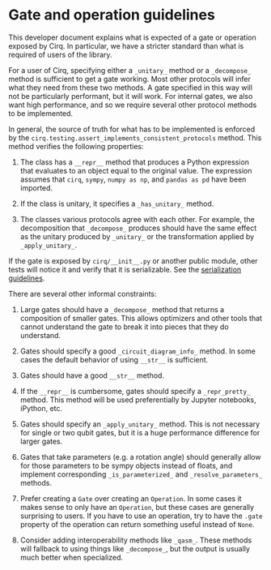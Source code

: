 # Gate and operation guidelines

This developer document explains what is expected of a gate or operation exposed
by Cirq.
In particular, we have a stricter standard than what is required of users of the
library.

For a user of Cirq, specifying either a `_unitary_` method or a `_decompose_`
method is sufficient to get a gate working.
Most other protocols will infer what they need from these two methods.
A gate specified in this way will not be particularly performant, but it will
work.
For internal gates, we also want high performance, and so we require several
other protocol methods to be implemented.

In general, the source of truth for what has to be implemented is enforced
by the `cirq.testing.assert_implements_consistent_protocols` method.
This method verifies the following properties:

1. The class has a `__repr__` method that produces a Python expression that
evaluates to an object equal to the original value. The expression assumes that
`cirq`, `sympy`, `numpy as np`, and `pandas as pd` have been imported.

2. If the class is unitary, it specifies a `_has_unitary_` method.

3. The classes various protocols agree with each other.
For example, the decomposition that `_decompose_` produces should have the same
effect as the unitary produced by `_unitary_` or the transformation applied by
`_apply_unitary_`.

If the gate is exposed by `cirq/__init__.py` or another public module, other
tests will notice it and verify that it is serializable.
See the [serialization guidelines](serialization.md).

There are several other informal constraints:

1. Large gates should have a `_decompose_` method that returns
a composition of smaller gates.
This allows optimizers and other tools that cannot understand
the gate to break it into pieces that they do understand.

2. Gates should specify a good `_circuit_diagram_info_` method.
In some cases the default behavior of using `__str__` is sufficient.

3. Gates should have a good `__str__` method.

4. If the `__repr__` is cumbersome, gates should specify a `_repr_pretty_`
method.
This method will be used preferentially by Jupyter notebooks, iPython, etc.

5. Gates should specify an `_apply_unitary_` method.
This is not necessary for single or two qubit gates, but it is a huge
performance difference for larger gates.

6. Gates that take parameters (e.g. a rotation angle) should generally allow for
those parameters to be sympy objects instead of floats, and implement
corresponding `_is_parameterized_` and `_resolve_parameters_` methods.

7. Prefer creating a `Gate` over creating an `Operation`.
In some cases it makes sense to only have an `Operation`, but these cases are
generally surprising to users.
If you have to use an operation, try to have the `.gate` property of the
operation can return something useful instead of `None`.

8. Consider adding interoperability methods like `_qasm_`.
These methods will fallback to using things like `_decompose_`, but the output
is usually much better when specialized.
